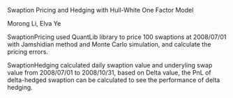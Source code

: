 Swaption Pricing and Hedging with Hull-White One Factor Model

Morong Li, Elva Ye

SwaptionPricing used QuantLib library to price 100 swaptions at 2008/07/01 with Jamshidian method and Monte Carlo simulation, and calculate the pricing errors.

SwaptionHedging calculated daily swaption value and underyling swap value from 2008/07/01 to 2008/10/31, based on Delta value, the PnL of delta-hedged swaption can be calculated to see the performance of delta hedging.
